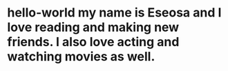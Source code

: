 # hello-world my name is Eseosa and I love reading and making new friends. I also love acting and watching movies as well.
